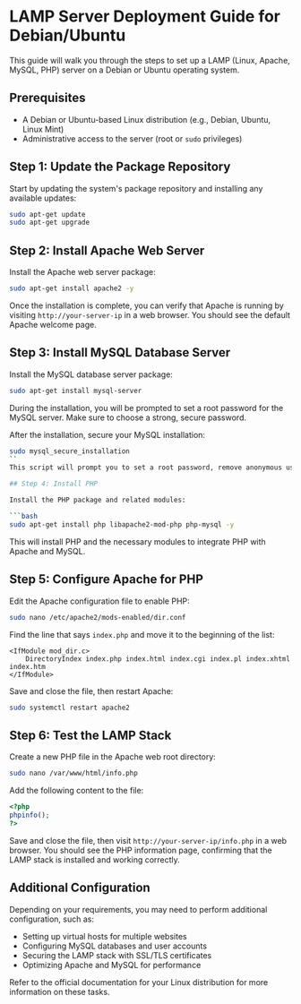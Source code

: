 # LAMP Server Deployment Guide for Debian/Ubuntu

This guide will walk you through the steps to set up a LAMP (Linux, Apache, MySQL, PHP) server on a Debian or Ubuntu operating system.

## Prerequisites

- A Debian or Ubuntu-based Linux distribution (e.g., Debian, Ubuntu, Linux Mint)
- Administrative access to the server (root or `sudo` privileges)

## Step 1: Update the Package Repository

Start by updating the system's package repository and installing any available updates:

```bash
sudo apt-get update
sudo apt-get upgrade
```

## Step 2: Install Apache Web Server

Install the Apache web server package:

```bash
sudo apt-get install apache2 -y
```

Once the installation is complete, you can verify that Apache is running by visiting `http://your-server-ip` in a web browser. You should see the default Apache welcome page.

## Step 3: Install MySQL Database Server

Install the MySQL database server package:

```bash
sudo apt-get install mysql-server
```

During the installation, you will be prompted to set a root password for the MySQL server. Make sure to choose a strong, secure password.

After the installation, secure your MySQL installation:
```bash
sudo mysql_secure_installation
``
This script will prompt you to set a root password, remove anonymous users, disable remote root login, and remove the test database.

## Step 4: Install PHP

Install the PHP package and related modules:

```bash
sudo apt-get install php libapache2-mod-php php-mysql -y
```

This will install PHP and the necessary modules to integrate PHP with Apache and MySQL.

## Step 5: Configure Apache for PHP

Edit the Apache configuration file to enable PHP:

```bash
sudo nano /etc/apache2/mods-enabled/dir.conf
```

Find the line that says `index.php` and move it to the beginning of the list:

```
<IfModule mod_dir.c>
    DirectoryIndex index.php index.html index.cgi index.pl index.xhtml index.htm
</IfModule>
```

Save and close the file, then restart Apache:

```bash
sudo systemctl restart apache2
```

## Step 6: Test the LAMP Stack

Create a new PHP file in the Apache web root directory:

```bash
sudo nano /var/www/html/info.php
```

Add the following content to the file:

```php
<?php
phpinfo();
?>
```

Save and close the file, then visit `http://your-server-ip/info.php` in a web browser. You should see the PHP information page, confirming that the LAMP stack is installed and working correctly.

## Additional Configuration

Depending on your requirements, you may need to perform additional configuration, such as:

- Setting up virtual hosts for multiple websites
- Configuring MySQL databases and user accounts
- Securing the LAMP stack with SSL/TLS certificates
- Optimizing Apache and MySQL for performance

Refer to the official documentation for your Linux distribution for more information on these tasks.
